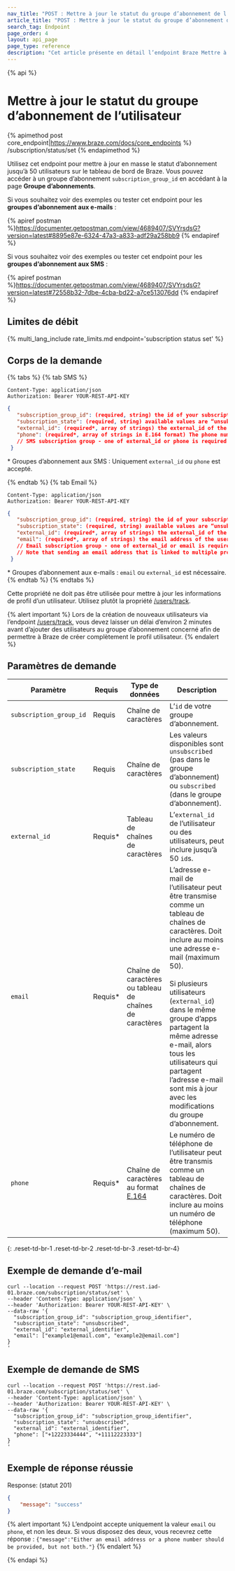 ```yaml
---
nav_title: "POST : Mettre à jour le statut du groupe d’abonnement de l’utilisateur"
article_title: "POST : Mettre à jour le statut du groupe d’abonnement de l’utilisateur"
search_tag: Endpoint
page_order: 4
layout: api_page
page_type: reference
description: "Cet article présente en détail l’endpoint Braze Mettre à jour le statut du groupe d’abonnement de l’utilisateur."
---
```

{% api %}
# Mettre à jour le statut du groupe d’abonnement de l’utilisateur
{% apimethod post core_endpoint|https://www.braze.com/docs/core_endpoints %} 
/subscription/status/set
{% endapimethod %}

Utilisez cet endpoint pour mettre à jour en masse le statut d’abonnement jusqu’à 50 utilisateurs sur le tableau de bord de Braze. Vous pouvez accéder à un groupe d’abonnement `subscription_group_id` en accédant à la page **Groupe d’abonnements**.

Si vous souhaitez voir des exemples ou tester cet endpoint pour les **groupes d’abonnement aux e-mails** :

{% apiref postman %}https://documenter.getpostman.com/view/4689407/SVYrsdsG?version=latest#8895e87e-6324-47a3-a833-adf29a258bb9 {% endapiref %}

Si vous souhaitez voir des exemples ou tester cet endpoint pour les **groupes d’abonnement aux SMS** :

{% apiref postman %}https://documenter.getpostman.com/view/4689407/SVYrsdsG?version=latest#72558b32-7dbe-4cba-bd22-a7ce513076dd {% endapiref %}

## Limites de débit

{% multi_lang_include rate_limits.md endpoint='subscription status set' %}

## Corps de la demande

{% tabs %}
{% tab SMS %}
```
Content-Type: application/json
Authorization: Bearer YOUR-REST-API-KEY
```

```json
{
   "subscription_group_id": (required, string) the id of your subscription group,
   "subscription_state": (required, string) available values are “unsubscribed” (not in subscription group) or “subscribed” (in subscription group),
   "external_id": (required*, array of strings) the external_id of the user or users, may include up to 50 ids,
   "phone": (required*, array of strings in E.164 format) The phone number of the user (must include at least one phone number and at most 50 phone numbers),
   // SMS subscription group - one of external_id or phone is required
 }
```
\* Groupes d’abonnement aux SMS : Uniquement `external_id` ou `phone` est accepté.

{% endtab %}
{% tab Email %}
```
Content-Type: application/json
Authorization: Bearer YOUR-REST-API-KEY
```

```json
{
   "subscription_group_id": (required, string) the id of your subscription group,
   "subscription_state": (required, string) available values are “unsubscribed” (not in subscription group) or “subscribed” (in subscription group),
   "external_id": (required*, array of strings) the external_id of the user or users, may include up to 50 ids,
   "email": (required*, array of strings) the email address of the user (must include at least one email and at most 50 emails),
   // Email subscription group - one of external_id or email is required
   // Note that sending an email address that is linked to multiple profiles will update all relevant profiles
 }
```
\* Groupes d’abonnement aux e-mails : `email` ou `external_id` est nécessaire.
{% endtab %}
{% endtabs %}

Cette propriété ne doit pas être utilisée pour mettre à jour les informations de profil d’un utilisateur. Utilisez plutôt la propriété [/users/track]({{site.baseurl}}/api/endpoints/user_data/post_user_track/).

{% alert important %}
Lors de la création de nouveaux utilisateurs via l’endpoint [/users/track]({{site.baseurl}}/api/endpoints/user_data/post_user_track/), vous devez laisser un délai d’environ 2 minutes avant d’ajouter des utilisateurs au groupe d’abonnement concerné afin de permettre à Braze de créer complètement le profil utilisateur.
{% endalert %}

## Paramètres de demande

| Paramètre | Requis | Type de données | Description |
|---|---|---|---|
| `subscription_group_id` | Requis | Chaîne de caractères | L’`id` de votre groupe d’abonnement. |
| `subscription_state` | Requis | Chaîne de caractères | Les valeurs disponibles sont `unsubscribed` (pas dans le groupe d’abonnement) ou `subscribed` (dans le groupe d’abonnement). |
| `external_id` | Requis* | Tableau de chaînes de caractères | L’`external_id` de l’utilisateur ou des utilisateurs, peut inclure jusqu’à 50 `id`s. |
| `email` | Requis* | Chaîne de caractères ou tableau de chaînes de caractères | L’adresse e-mail de l’utilisateur peut être transmise comme un tableau de chaînes de caractères. Doit inclure au moins une adresse e-mail (maximum 50). <br><br>Si plusieurs utilisateurs (`external_id`) dans le même groupe d’apps partagent la même adresse e-mail, alors tous les utilisateurs qui partagent l’adresse e-mail sont mis à jour avec les modifications du groupe d’abonnement. |
| `phone` | Requis* | Chaîne de caractères au format [E.164](https://en.wikipedia.org/wiki/E.164) | Le numéro de téléphone de l’utilisateur peut être transmis comme un tableau de chaînes de caractères. Doit inclure au moins un numéro de téléphone (maximum 50). |
{: .reset-td-br-1 .reset-td-br-2 .reset-td-br-3  .reset-td-br-4}

## Exemple de demande d’e-mail
```
curl --location --request POST 'https://rest.iad-01.braze.com/subscription/status/set' \
--header 'Content-Type: application/json' \
--header 'Authorization: Bearer YOUR-REST-API-KEY' \
--data-raw '{
  "subscription_group_id": "subscription_group_identifier",
  "subscription_state": "unsubscribed",
  "external_id": "external_identifier",
  "email": ["example1@email.com", "example2@email.com"]
}
'
```

## Exemple de demande de SMS
```
curl --location --request POST 'https://rest.iad-01.braze.com/subscription/status/set' \
--header 'Content-Type: application/json' \
--header 'Authorization: Bearer YOUR-REST-API-KEY' \
--data-raw '{
  "subscription_group_id": "subscription_group_identifier",
  "subscription_state": "unsubscribed",
  "external_id": "external_identifier",
  "phone": ["+12223334444", "+11112223333"]
}
'
```

## Exemple de réponse réussie

Response: (statut 201)

```json
{
    "message": "success"
}
```

{% alert important %}
L’endpoint accepte uniquement la valeur `email` ou `phone`, et non les deux. Si vous disposez des deux, vous recevrez cette réponse : `{"message":"Either an email address or a phone number should be provided, but not both."}`
{% endalert %}

{% endapi %}


